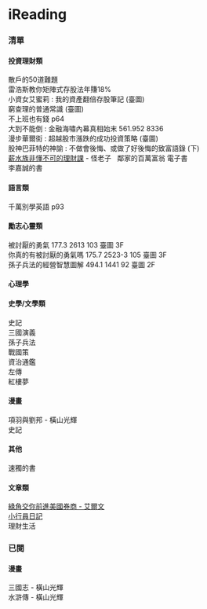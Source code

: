 # iReading

### 清單

#### 投資理財類
散戶的50道難題  
雷浩斯教你矩陣式存股法年賺18%  
小資女艾蜜莉 : 我的資產翻倍存股筆記 (臺圖)  
窮查理的普通常識 (臺圖)  
不上班也有錢 p64  
大到不能倒 : 金融海嘯內幕真相始末 561.952 8336  
漫步華爾街 : 超越股市漲跌的成功投資策略 (臺圖)  
股神巴菲特的神諭 : 不做會後悔、或做了好後悔的致富語錄 (下)  
[薪水族非懂不可的理財課](http://www.books.com.tw/products/0010633063) - 怪老子   
鄰家的百萬富翁 電子書  
李嘉誠的書  

#### 語言類
千萬別學英語 p93  

#### 勵志心靈類
被討厭的勇氣	177.3 2613 103 臺圖 3F  
你真的有被討厭的勇氣嗎	175.7 2523-3 105 臺圖 3F  
孫子兵法的經營智慧圖解	494.1 1441 92	臺圖 2F  

#### 心理學

#### 史學/文學類
史記  
三國演義  
孫子兵法  
戰國策  
資治通鑑  
左傳  
紅樓夢  

#### 漫畫
項羽與劉邦 - 橫山光輝  
史記  

#### 其他
速獨的書  

#### 文章類
[綠角交你前進美國券商 - 艾爾文]( http://blog.17rich.com/%E7%B6%A0%E8%A7%92%E6%95%99%E4%BD%A0%E5%89%8D%E9%80%B2%E7%BE%8E%E5%9C%8B%E5%88%B8%E5%95%86%E5%BF%83%E5%BE%97%E6%95%B4%E7%90%86.html)  
[小行員日記](小行員日記.md)  
理財生活

### 已閱

#### 漫畫
三國志 - 橫山光輝  
水滸傳 - 橫山光輝  
